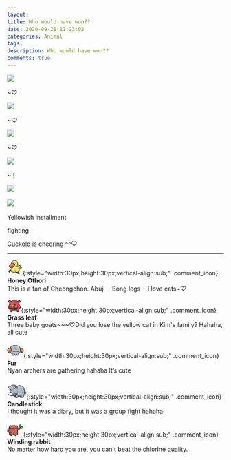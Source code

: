 ```yaml
---
layout: 
title: Who would have won??
date: 2020-09-28 11:23:02
categories: Animal
tags: 
description: Who would have won??
comments: true
---
```


![](https://blog.kakaocdn.net/dn/bXD61q/btqJEys2hRq/Q3u5zvTLMAwb1uuvynQgVK/img.jpg)

~♡

![](https://blog.kakaocdn.net/dn/znzlb/btqJF0iwj1z/RQ2Zkk2OWsoE3Ep9kkSzb1/img.jpg)

~♡

![](https://blog.kakaocdn.net/dn/bEEJWg/btqJEzrUm6c/IE1bAa5VABf1iZwMhMsZW1/img.jpg)

~♡

![](https://blog.kakaocdn.net/dn/JH6gq/btqJMvBLRXy/KqlxPTVmbrK1PALw0AmfUk/img.jpg)

~!!

![](https://blog.kakaocdn.net/dn/FgQNq/btqJDk92vRN/KzU2KpJV11l4ii7rCsHk5K/img.jpg)

![](https://blog.kakaocdn.net/dn/IOlsJ/btqJOySwTch/XHhdf0UdyKhkiPmJsef8i1/img.jpg)

Yellowish installment

fighting

Cuckold is cheering ^^♡

* * *

![comment](/assets/character/duck.png){:style="width:30px;height:30px;vertical-align:sub;" .comment_icon} **Honey Othori**  
This is a fan of Cheongchon. Abuji ㆍBong legs ㆍI love cats~♡  
  
![comment](/assets/character/pig.png){:style="width:30px;height:30px;vertical-align:sub;" .comment_icon} **Grass leaf**  
Three baby goats~~~♡Did you lose the yellow cat in Kim's family? Hahaha, all cute  
  
![comment](/assets/character/skull.png){:style="width:30px;height:30px;vertical-align:sub;" .comment_icon} **Fur**  
Nyan archers are gathering hahaha It’s cute   
  
![comment](/assets/character/rino.png){:style="width:30px;height:30px;vertical-align:sub;" .comment_icon} **Candlestick**  
I thought it was a diary, but it was a group fight hahaha   
  
![comment](/assets/character/trunk.png){:style="width:30px;height:30px;vertical-align:sub;" .comment_icon} **Winding rabbit**  
No matter how hard you are, you can't beat the chlorine quality.   
  

